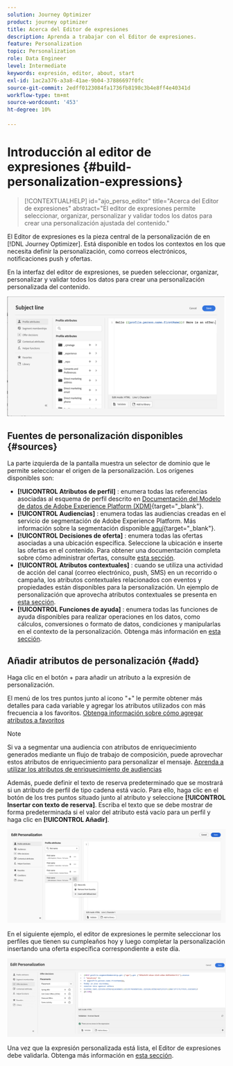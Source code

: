 ```yaml
---
solution: Journey Optimizer
product: journey optimizer
title: Acerca del Editor de expresiones
description: Aprenda a trabajar con el Editor de expresiones.
feature: Personalization
topic: Personalization
role: Data Engineer
level: Intermediate
keywords: expresión, editor, about, start
exl-id: 1ac2a376-a3a8-41ae-9b04-37886697f0fc
source-git-commit: 2edff0123084fa1736fb8198c3b4e8ff4e40341d
workflow-type: tm+mt
source-wordcount: '453'
ht-degree: 10%

---
```


# Introducción al editor de expresiones {#build-personalization-expressions}

>[!CONTEXTUALHELP]
>id="ajo_perso_editor"
>title="Acerca del Editor de expresiones"
>abstract="El editor de expresiones permite seleccionar, organizar, personalizar y validar todos los datos para crear una personalización ajustada del contenido."

El Editor de expresiones es la pieza central de la personalización de en [!DNL Journey Optimizer]. Está disponible en todos los contextos en los que necesita definir la personalización, como correos electrónicos, notificaciones push y ofertas.

En la interfaz del editor de expresiones, se pueden seleccionar, organizar, personalizar y validar todos los datos para crear una personalización personalizada del contenido.

![](assets/perso_ee1.png)

## Fuentes de personalización disponibles {#sources}

La parte izquierda de la pantalla muestra un selector de dominio que le permite seleccionar el origen de la personalización. Los orígenes disponibles son:

* **[!UICONTROL Atributos de perfil]** : enumera todas las referencias asociadas al esquema de perfil descrito en [Documentación del Modelo de datos de Adobe Experience Platform (XDM)](https://experienceleague.adobe.com/docs/experience-platform/xdm/home.html?lang=es){target="_blank"}.
* **[!UICONTROL Audiencias]** : enumera todas las audiencias creadas en el servicio de segmentación de Adobe Experience Platform. Más información sobre la segmentación disponible [aquí](https://experienceleague.adobe.com/docs/experience-platform/segmentation/home.html?lang=es){target="_blank"}.
* **[!UICONTROL Decisiones de oferta]** : enumera todas las ofertas asociadas a una ubicación específica. Seleccione la ubicación e inserte las ofertas en el contenido. Para obtener una documentación completa sobre cómo administrar ofertas, consulte [esta sección](../offers/get-started/starting-offer-decisioning.md).
* **[!UICONTROL Atributos contextuales]** : cuando se utiliza una actividad de acción del canal (correo electrónico, push, SMS) en un recorrido o campaña, los atributos contextuales relacionados con eventos y propiedades están disponibles para la personalización. Un ejemplo de personalización que aprovecha atributos contextuales se presenta en [esta sección](personalization-use-case.md).
* **[!UICONTROL Funciones de ayuda]** : enumera todas las funciones de ayuda disponibles para realizar operaciones en los datos, como cálculos, conversiones o formato de datos, condiciones y manipularlas en el contexto de la personalización. Obtenga más información en [esta sección](functions/functions.md).

## Añadir atributos de personalización {#add}

Haga clic en el botón + para añadir un atributo a la expresión de personalización.

El menú de los tres puntos junto al icono &quot;+&quot; le permite obtener más detalles para cada variable y agregar los atributos utilizados con más frecuencia a los favoritos. [Obtenga información sobre cómo agregar atributos a favoritos](personalization-favorites.md)

>[!NOTE]
>
>Si va a segmentar una audiencia con atributos de enriquecimiento generados mediante un flujo de trabajo de composición, puede aprovechar estos atributos de enriquecimiento para personalizar el mensaje. [Aprenda a utilizar los atributos de enriquecimiento de audiencias](../audience/about-audiences.md#enrichment)

Además, puede definir el texto de reserva predeterminado que se mostrará si un atributo de perfil de tipo cadena está vacío. Para ello, haga clic en el botón de los tres puntos situado junto al atributo y seleccione **[!UICONTROL Insertar con texto de reserva]**. Escriba el texto que se debe mostrar de forma predeterminada si el valor del atributo está vacío para un perfil y haga clic en **[!UICONTROL Añadir]**.

![](assets/attribute-details.png)

En el siguiente ejemplo, el editor de expresiones le permite seleccionar los perfiles que tienen su cumpleaños hoy y luego completar la personalización insertando una oferta específica correspondiente a este día.

![](assets/perso_ee2.png)

Una vez que la expresión personalizada está lista, el Editor de expresiones debe validarla. Obtenga más información en [esta sección](personalization-validation.md).
